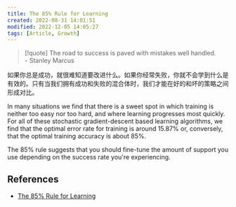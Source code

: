 ```yaml
---
title: The 85% Rule for Learning
created: 2022-08-31 14:01:51
modified: 2022-12-05 14:05:27
tags: [Article, Growth]
---
```


> [!quote] 
> The road to success is paved with mistakes well handled.  
> \- Stanley Marcus

如果你总是成功，就很难知道要改进什么。如果你经常失败，你就不会学到什么是有效的。只有当我们拥有成功和失败的混合体时，我们才能在好的和坏的策略之间形成对比。

In many situations we find that there is a sweet spot in which training is neither too easy nor too hard, and where learning progresses most quickly. For all of these stochastic gradient-descent based learning algorithms, we find that the optimal error rate for training is around 15.87% or, conversely, that the optimal training accuracy is about 85%.

The 85% rule suggests that you should fine-tune the amount of support you use depending on the success rate you're experiencing.

## References

- [The 85% Rule for Learning](https://www.scotthyoung.com/blog/2022/07/05/85-percent-rule/)
